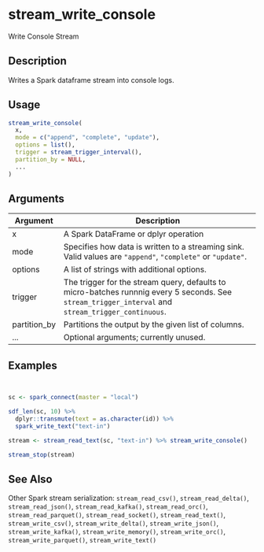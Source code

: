 # stream_write_console


Write Console Stream




## Description

Writes a Spark dataframe stream into console logs.





## Usage
```r
stream_write_console(
  x,
  mode = c("append", "complete", "update"),
  options = list(),
  trigger = stream_trigger_interval(),
  partition_by = NULL,
  ...
)
```




## Arguments


Argument      |Description
------------- |----------------
x | A Spark DataFrame or dplyr operation
mode | Specifies how data is written to a streaming sink. Valid values are ``"append"``, ``"complete"`` or ``"update"``.
options | A list of strings with additional options.
trigger | The trigger for the stream query, defaults to micro-batches runnnig every 5 seconds. See `stream_trigger_interval` and `stream_trigger_continuous`.
partition_by | Partitions the output by the given list of columns.
... | Optional arguments; currently unused.






## Examples

```r


sc <- spark_connect(master = "local")

sdf_len(sc, 10) %>%
  dplyr::transmute(text = as.character(id)) %>%
  spark_write_text("text-in")

stream <- stream_read_text(sc, "text-in") %>% stream_write_console()

stream_stop(stream)

```






## See Also

Other Spark stream serialization: 
`stream_read_csv()`,
`stream_read_delta()`,
`stream_read_json()`,
`stream_read_kafka()`,
`stream_read_orc()`,
`stream_read_parquet()`,
`stream_read_socket()`,
`stream_read_text()`,
`stream_write_csv()`,
`stream_write_delta()`,
`stream_write_json()`,
`stream_write_kafka()`,
`stream_write_memory()`,
`stream_write_orc()`,
`stream_write_parquet()`,
`stream_write_text()`



